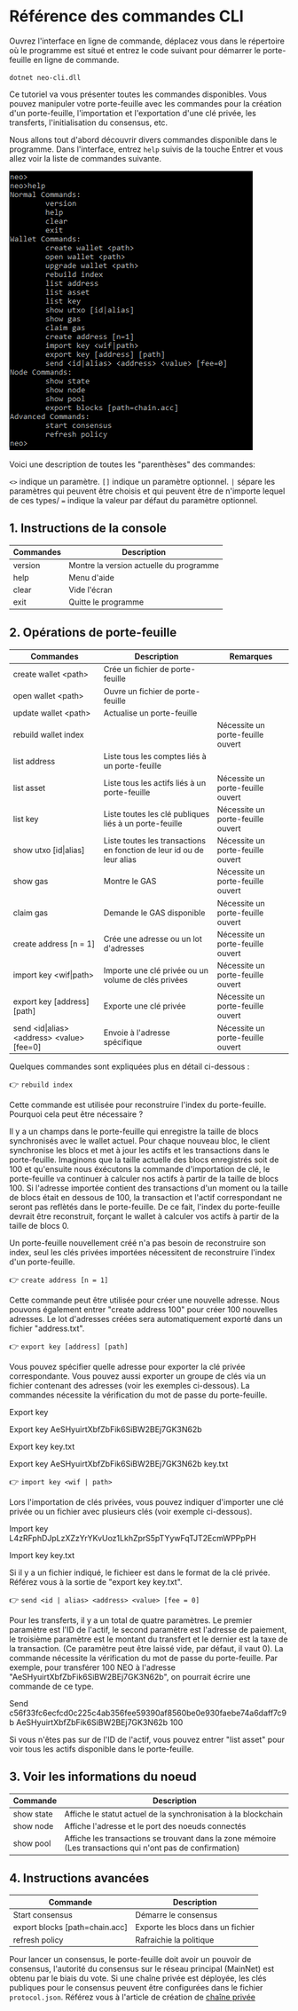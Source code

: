 # Référence des commandes CLI

Ouvrez l'interface en ligne de commande, déplacez vous dans le répertoire où le programme est situé et entrez le code suivant pour démarrer le porte-feuille en ligne de commande.

`dotnet neo-cli.dll`

Ce tutoriel va vous présenter toutes les commandes disponibles. Vous pouvez manipuler votre porte-feuille avec les commandes pour la création d'un porte-feuille, l'importation et l'exportation d'une clé privée, les transferts, l'initialisation du consensus, etc.

Nous allons tout d'abord découvrir divers commandes disponible dans le programme. Dans l'interface, entrez `help` suivis de la touche Entrer et vous allez voir la liste de commandes suivante.

![image](/assets/cli_2.png)

Voici une description de toutes les "parenthèses" des commandes:

`<>` indique un paramètre.
`[]` indique un paramètre optionnel.
`|` sépare les paramètres qui peuvent être choisis et qui peuvent être de n'importe lequel de ces types/
`=` indique la valeur par défaut du paramètre optionnel.

## 1. Instructions de la console

| Commandes      | Description     |
| ------- | --------- |
| version | Montre la version actuelle du programme |
| help    | Menu d'aide      |
| clear   | Vide l'écran      |
| exit    | Quitte le programme      |

## 2. Opérations de porte-feuille


| Commandes | Description | Remarques |
| ---------------------------------------- | -------------------------------- | ------ |
| create wallet \<path> | Crée un fichier de porte-feuille |
| open wallet \<path> | Ouvre un fichier de porte-feuille |
| update wallet \<path> | Actualise un porte-feuille |
| rebuild wallet index | | Nécessite un porte-feuille ouvert |
| list address | Liste tous les comptes liés à un porte-feuille | |
| list asset | Liste tous les actifs liés à un porte-feuille | Nécessite un porte-feuille ouvert |
| list key | Liste toutes les clé publiques liés à un porte-feuille | Nécessite un porte-feuille ouvert |
| show utxo \[id\|alias] | Liste toutes les transactions en fonction de leur id ou de leur alias | Nécessite un porte-feuille ouvert |
| show gas | Montre le GAS | Nécessite un porte-feuille ouvert |
| claim gas | Demande le GAS disponible | Nécessite un porte-feuille ouvert |
| create address [n = 1] | Crée une adresse ou un lot d'adresses | Nécessite un porte-feuille ouvert |
| import key \<wif\|path> | Importe une clé privée ou un volume de clés privées | Nécessite un porte-feuille ouvert |
| export key \[address] \[path] | Exporte une clé privée | Nécessite un porte-feuille ouvert |
| send \<id\|alias> \<address> \<value> [fee=0]| Envoie à l'adresse spécifique | Nécessite un porte-feuille ouvert |

Quelques commandes sont expliquées plus en détail ci-dessous :

👉 `rebuild index`

Cette commande est utilisée pour reconstruire l'index du porte-feuille.
Pourquoi cela peut être nécessaire ?

Il y a un champs dans le porte-feuille qui enregistre la taille de blocs synchronisés avec le wallet actuel. Pour chaque nouveau bloc, le client synchronise les blocs et met à jour les actifs et les transactions dans le porte-feuille. Imaginons que la taille actuelle des blocs enregistrés soit de 100 et qu'ensuite nous éxécutons la commande d'importation de clé, le porte-feuille va continuer à calculer nos actifs à partir de la taille de blocs 100. Si l'adresse importée contient des transactions d'un moment ou la taille de blocs était en dessous de 100, la transaction et l'actif correspondant ne seront pas reflètés dans le porte-feuille. De ce fait, l'index du porte-feuille devrait être reconstruit, forçant le wallet à calculer vos actifs à partir de la taille de blocs 0.

Un porte-feuille nouvellement créé n'a pas besoin de reconstruire son index, seul les clés privées importées nécessitent de reconstruire l'index d'un porte-feuille.

👉 `create address [n = 1]`

Cette commande peut être utilisée pour créer une nouvelle adresse. Nous pouvons également entrer "create address 100" pour créer 100 nouvelles adresses. Le lot d'adresses créées sera automatiquement exporté dans un fichier "address.txt".

👉 `export key [address] [path]`

Vous pouvez spécifier quelle adresse pour exporter la clé privée correspondante. Vous pouvez aussi exporter un groupe de clés via un fichier contenant des adresses (voir les exemples ci-dessous). La commandes nécessite la vérification du mot de passe du porte-feuille.

Export key

Export key AeSHyuirtXbfZbFik6SiBW2BEj7GK3N62b

Export key key.txt

Export key AeSHyuirtXbfZbFik6SiBW2BEj7GK3N62b key.txt

👉 `import key <wif | path>`

Lors l'importation de clés privées, vous pouvez indiquer d'importer une clé privée ou un fichier avec plusieurs clés (voir exemple ci-dessous).

Import key L4zRFphDJpLzXZzYrYKvUoz1LkhZprS5pTYywFqTJT2EcmWPPpPH

Import key key.txt

Si il y a un fichier indiqué, le fichieer est dans le format de la clé privée. Référez vous à la sortie de "export key key.txt".

👉 `send <id | alias> <address> <value> [fee = 0]`

Pour les transferts, il y a un total de quatre paramètres. Le premier paramètre est l'ID de l'actif, le second paramètre est l'adresse de paiement, le troisième paramètre est le montant du transfert et le dernier est la taxe de la transaction. (Ce paramètre peut être laissé vide, par défaut, il vaut 0). La commande nécessite la vérification du mot de passe du porte-feuille. Par exemple, pour transférer 100 NEO à l'adresse "AeSHyuirtXbfZbFik6SiBW2BEj7GK3N62b", on pourrait écrire une commande de ce type.

Send c56f33fc6ecfcd0c225c4ab356fee59390af8560be0e930faebe74a6daff7c9b AeSHyuirtXbfZbFik6SiBW2BEj7GK3N62b 100

Si vous n'êtes pas sur de l'ID de l'actif, vous pouvez entrer "list asset" pour voir tous les actifs disponible dans le porte-feuille.

## 3. Voir les informations du noeud


| Commande | Description |
| ---------- | ----------------------- |
| show state | Affiche le statut actuel de la synchronisation à la blockchain |
| show node | Affiche l'adresse et le port des noeuds connectés |
| show pool | Affiche les transactions se trouvant dans la zone mémoire (Les transactions qui n'ont pas de confirmation) |

## 4. Instructions avancées

| Commande | Description |
| --------------- | ---- |
| Start consensus | Démarre le consensus |
| export blocks [path=chain.acc] | Exporte les blocs dans un fichier |
| refresh policy | Rafraichie la politique |

Pour lancer un consensus, le porte-feuille doit avoir un pouvoir de consensus, l'autorité du consensus sur le réseau principal (MainNet) est obtenu par le biais du vote. Si une chaîne privée est déployée, les clés publiques pour le consensus peuvent être configurées dans le fichier `protocol.json`. Référez vous à l'article de création de [chaîne privée](private-chain.md)